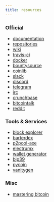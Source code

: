 ```yaml
---
title: resources
---
```

<h3>Official</h3>
<ul><li><a href="https://github.com/AXErunners/axe/tree/master/doc">documentation</a></li>
<li><a href="https://github.com/AXErunners">repositories</a></li>
<li><a href="https://github.com/AXErunners/axe/wiki">wiki</a></li>
<li><a href="https://travis-ci.com/AXErunners">travis-ci</a></li>
<li><a href="https://hub.docker.com/u/axerunners">docker</a></li>
<li><a href="https://www.bountysource.com/teams/axe">bountysource</a></li>
<li><a href="https://coinlib.io/coin/AXE/Axe">coinlib</a></li>
<li><a href="https://axe-slack.herokuapp.com/">slack</a></li>
<li><a href="https://discordapp.com/invite/BqhteaU">discord</a></li>
<li><a href="https://t.me/joinchat/JYMQHxCcNWkbYWZYFTQ8-w">telegram</a></li>
<li><a href="irc://irc.freenode.net/axerunners">irc</a></li>
<li><a href="https://www.crunchbase.com/organization/axerunners">crunchbase</a></li>
<li><a href="https://bitcointalk.org/index.php?topic=2569112">bitcointalk</a></li>
<li><a href="https://www.reddit.com/r/AXErunners">reddit</a></li></ul>
<h3>Tools & Services</h3>
<ul><li><a href="http://207.246.65.114:3001">block explorer</a></li>
<li><a href="https://github.com/KomodoPlatform/BarterDEX">barterdex</a></li>
<li><a href="https://github.com/AXErunners/p2pool-axe">p2pool-axe</a></li>
<li><a href="https://github.com/kyuupichan/electrumx">electrumx</a></li>
<li><a href="https://axerunners.com/wallet-generator/">wallet generator</a></li>
<li><a href="https://github.com/iancoleman/bip39">bip39</a></li>
<li><a href="https://github.com/richardkiss/pycoin">pycoin</a></li>
<li><a href="https://github.com/exploitagency/vanitygen-plus">vanitygen</a></li></ul>
<h3>Misc</h3>
<ul><li><a href="https://github.com/bitcoinbook/bitcoinbook">mastering bitcoin</a></li>
</ul>
